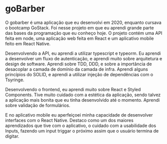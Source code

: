 # goBarber

O gobarber é uma aplicação que eu desenvolvi em 2020, enquanto cursava o bootcamp GoStack. 
Foi nesse projeto em que eu aprendi grande parte das bases da programação que eu conheço hoje. 
O projeto contém uma API feita em node, uma aplicação web feita em React e um aplicativo mobile feito em React Native. 

Desenvolvendo a API, eu aprendi a utilizar typescript e typeorm. 
Eu aprendi a desenvolver um fluxo de autenticação, e aprendi muito sobre arquitetura e design de software. 
Aprendi sobre TDD, DDD, e sobre a importância de desacoplar a camada de domínio da camada de infra. 
Aprendi alguns princípios do SOLID, e aprendi a utilizar injeção de dependências com o Tsyringe.

Desenvolvendo o frontend, eu aprendi muito sobre React e Styled Components. 
Tive muito cuidado com a estética da aplicação, sendo talvez a aplicação mais bonita que eu tinha desenvolvido até o momento. 
Aprendi sobre validação de formulários.

E no aplicativo mobile eu aperfeiçoei minha capacidade de desenvolver interfaces com o React Native. 
Destaco como um dos maiores aprendizados que tive com o aplicativo, o cuidado com a usabilidade dos Inputs, 
fazendo um input triggar o próximo assim que o usuário termina de digitar. 
